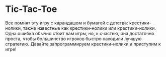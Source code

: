 # Tic-Tac-Toe
Все помнят эту игру с карандашом и бумагой с детства: крестики-нолики, также известные как крестики-нолики или крестики-нолики. Одна ошибка обычно стоит вам игры, но, к счастью, она достаточно проста, чтобы большинство игроков быстро находили лучшую стратегию. Давайте запрограммируем крестики-нолики и приступим к игре!
